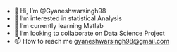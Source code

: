 - 👋 Hi, I’m @Gyaneshwarsingh98
- 👀 I’m interested in statistical Analysis 
- 🌱 I’m currently learning Matlab
- 💞️ I’m looking to collaborate on Data Science Project
- 📫 How to reach me gyaneshwarsingh98@gmail.com

<!---
Gyaneshwarsingh98/Gyaneshwarsingh98 is a ✨ special ✨ repository because its `README.md` (this file) appears on your GitHub profile.
You can click the Preview link to take a look at your changes.
--->
